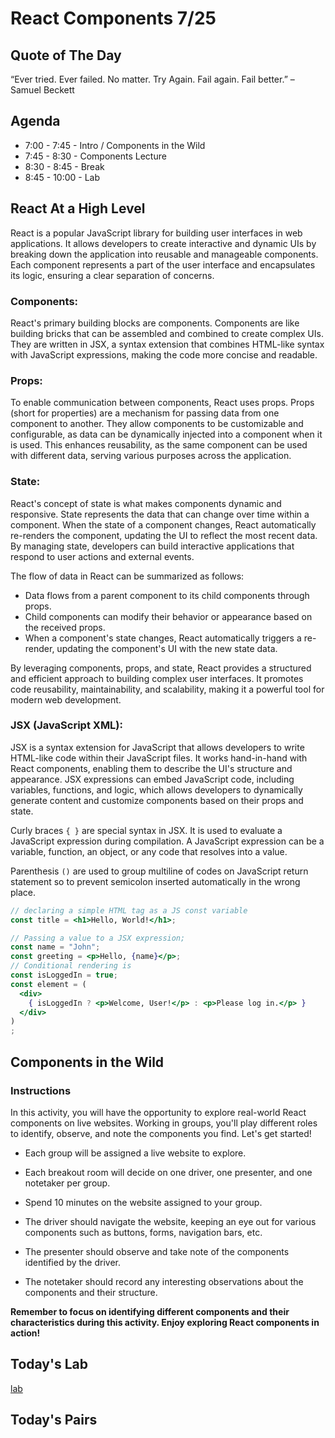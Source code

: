 # React Components 7/25

## Quote of The Day
“Ever tried. Ever failed. No matter. Try Again. Fail again. Fail better.”
    – Samuel Beckett

## Agenda
* 7:00 - 7:45 - Intro / Components in the Wild
* 7:45 - 8:30 - Components Lecture 
* 8:30 - 8:45 - Break
* 8:45 - 10:00 - Lab


## React At a High Level
React is a popular JavaScript library for building user interfaces in web applications. It allows developers to create interactive and dynamic UIs by breaking down the application into reusable and manageable components. Each component represents a part of the user interface and encapsulates its logic, ensuring a clear separation of concerns.

### Components:
React's primary building blocks are components. Components are like building bricks that can be assembled and combined to create complex UIs. They are written in JSX, a syntax extension that combines HTML-like syntax with JavaScript expressions, making the code more concise and readable.

### Props:
To enable communication between components, React uses props. Props (short for properties) are a mechanism for passing data from one component to another. They allow components to be customizable and configurable, as data can be dynamically injected into a component when it is used. This enhances reusability, as the same component can be used with different data, serving various purposes across the application.

### State:
React's concept of state is what makes components dynamic and responsive. State represents the data that can change over time within a component. When the state of a component changes, React automatically re-renders the component, updating the UI to reflect the most recent data. By managing state, developers can build interactive applications that respond to user actions and external events.

The flow of data in React can be summarized as follows:

- Data flows from a parent component to its child components through props.
- Child components can modify their behavior or appearance based on the received props.
- When a component's state changes, React automatically triggers a re-render, updating the component's UI with the new state data.

By leveraging components, props, and state, React provides a structured and efficient approach to building complex user interfaces. It promotes code reusability, maintainability, and scalability, making it a powerful tool for modern web development.

###  JSX (JavaScript XML):

JSX is a syntax extension for JavaScript that allows developers to write HTML-like code within their JavaScript files. It works hand-in-hand with React components, enabling them to describe the UI's structure and appearance. JSX expressions can embed JavaScript code, including variables, functions, and logic, which allows developers to dynamically generate content and customize components based on their props and state.

Curly braces `{ }` are special syntax in JSX. It is used to evaluate a JavaScript expression during compilation. A JavaScript expression can be a variable, function, an object, or any code that resolves into a value.

Parenthesis `()` are used to group multiline of codes on JavaScript return statement so to prevent semicolon inserted automatically in the wrong place.

```jsx
// declaring a simple HTML tag as a JS const variable
const title = <h1>Hello, World!</h1>;

// Passing a value to a JSX expression; 
const name = "John";
const greeting = <p>Hello, {name}</p>;
// Conditional rendering is 
const isLoggedIn = true;
const element = (
  <div>
    { isLoggedIn ? <p>Welcome, User!</p> : <p>Please log in.</p> }
  </div>
)
;


```




## Components in the Wild

### Instructions

In this activity, you will have the opportunity to explore real-world React components on live websites. Working in groups, you'll play different roles to identify, observe, and note the components you find. Let's get started!


- Each group will be assigned a live website to explore.

- Each breakout room will decide on  one driver, one presenter, and one notetaker per group.
- Spend 10 minutes on the website assigned to your group.
- The driver should navigate the website, keeping an eye out for various components such as buttons, forms, navigation bars, etc.
- The presenter should observe and take note of the components identified by the driver.
- The notetaker should record any interesting observations about the components and their structure.




**Remember to focus on identifying different components and their characteristics during this activity. Enjoy exploring React components in action!**




## Today's Lab
[lab]()

## Today's Pairs








